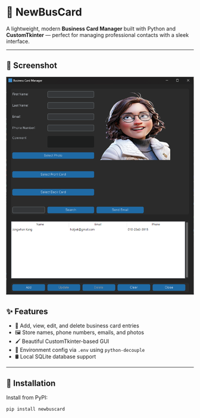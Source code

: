 # 🧾 NewBusCard

A lightweight, modern **Business Card Manager** built with Python and **CustomTkinter** — perfect for managing professional contacts with a sleek interface.

---

## 📸 Screenshot

![Screenshot](https://raw.githubusercontent.com/hotjwk/newbuscard/main/newbuscard/buscardm.png)

## ✨ Features

- 📇 Add, view, edit, and delete business card entries
- 🖼️ Store names, phone numbers, emails, and photos
- 🖌️ Beautiful CustomTkinter-based GUI
- 🔐 Environment config via `.env` using `python-decouple`
- 🛢️ Local SQLite database support

---

## 🚀 Installation

Install from PyPI:

```bash
pip install newbuscard

```
